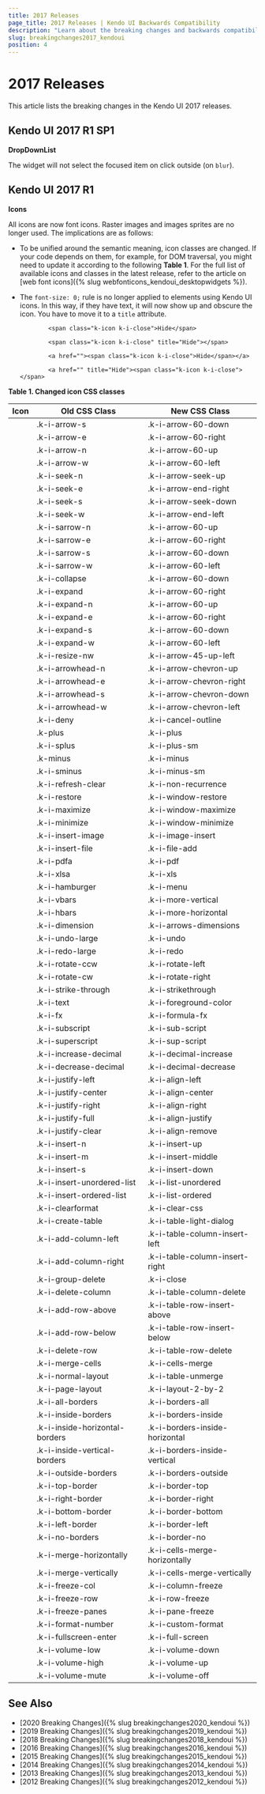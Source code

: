 ```yaml
---
title: 2017 Releases
page_title: 2017 Releases | Kendo UI Backwards Compatibility
description: "Learn about the breaking changes and backwards compatibility released by Kendo UI in 2017."
slug: breakingchanges2017_kendoui
position: 4
---
```


# 2017 Releases

This article lists the breaking changes in the Kendo UI 2017 releases.

## Kendo UI 2017 R1 SP1

**DropDownList**

The widget will not select the focused item on click outside (on `blur`).

## Kendo UI 2017 R1

**Icons**

All icons are now font icons. Raster images and images sprites are no longer used. The implications are as follows:

* To be unified around the semantic meaning, icon classes are changed. If your code depends on them, for example, for DOM traversal, you might need to update it according to the following **Table 1**. For the full list of available icons and classes in the latest release, refer to the article on [web font icons]({% slug webfonticons_kendoui_desktopwidgets %}).

* The `font-size: 0;` rule is no longer applied to elements using Kendo UI icons. In this way, if they have text, it will now show up and obscure the icon. You have to move it to a `title` attribute.

	```tab-Old
			<span class="k-icon k-i-close">Hide</span>
	```
	```tab-New
			<span class="k-icon k-i-close" title="Hide"></span>
	```

	```tab-Old
			<a href=""><span class="k-icon k-i-close">Hide</span></a>
	```
	```tab-New
			<a href="" title="Hide"><span class="k-icon k-i-close"></span>
	```

**Table 1. Changed icon CSS classes**

<!--
stylesheet in _assets/stylesheets/icon-font.css
fonts in fonts/
 -->

<table class="obsolete-classes">
        <thead>
            <tr>
                <th>Icon</th><th>Old CSS Class</th><th>New CSS Class</th>
            </tr>
        </thead>
        <tbody>
            <tr><td class="ref-icon"><span class="k-icon k-i-arrow-60-down"></span></td><td class="old-class">.k-i-arrow-s</td><td class="new-class">.k-i-arrow-60-down</td></tr>
            <tr><td class="ref-icon"><span class="k-icon k-i-arrow-60-right"></span></td><td class="old-class">.k-i-arrow-e</td><td class="new-class">.k-i-arrow-60-right</td></tr>
            <tr><td class="ref-icon"><span class="k-icon k-i-arrow-60-up"></span></td><td class="old-class">.k-i-arrow-n</td><td class="new-class">.k-i-arrow-60-up</td></tr>
            <tr><td class="ref-icon"><span class="k-icon k-i-arrow-60-left"></span></td><td class="old-class">.k-i-arrow-w</td><td class="new-class">.k-i-arrow-60-left</td></tr>
            <tr><td class="ref-icon"><span class="k-icon k-i-arrow-seek-up"></span></td><td class="old-class">.k-i-seek-n</td><td class="new-class">.k-i-arrow-seek-up</td></tr>
            <tr><td class="ref-icon"><span class="k-icon k-i-arrow-end-right"></span></td><td class="old-class">.k-i-seek-e</td><td class="new-class">.k-i-arrow-end-right</td></tr>
            <tr><td class="ref-icon"><span class="k-icon k-i-arrow-seek-down"></span></td><td class="old-class">.k-i-seek-s</td><td class="new-class">.k-i-arrow-seek-down</td></tr>
            <tr><td class="ref-icon"><span class="k-icon k-i-arrow-end-left"></span></td><td class="old-class">.k-i-seek-w</td><td class="new-class">.k-i-arrow-end-left</td></tr>
            <tr><td class="ref-icon"><span class="k-icon k-i-arrow-60-up"></span></td><td class="old-class">.k-i-sarrow-n</td><td class="new-class">.k-i-arrow-60-up</td></tr>
            <tr><td class="ref-icon"><span class="k-icon k-i-arrow-60-right"></span></td><td class="old-class">.k-i-sarrow-e</td><td class="new-class">.k-i-arrow-60-right</td></tr>
            <tr><td class="ref-icon"><span class="k-icon k-i-arrow-60-down"></span></td><td class="old-class">.k-i-sarrow-s</td><td class="new-class">.k-i-arrow-60-down</td></tr>
            <tr><td class="ref-icon"><span class="k-icon k-i-arrow-60-left"></span></td><td class="old-class">.k-i-sarrow-w</td><td class="new-class">.k-i-arrow-60-left</td></tr>
            <tr><td class="ref-icon"><span class="k-icon k-i-arrow-60-down"></span></td><td class="old-class">.k-i-collapse</td><td class="new-class">.k-i-arrow-60-down</td></tr>
            <tr><td class="ref-icon"><span class="k-icon k-i-arrow-60-right"></span></td><td class="old-class">.k-i-expand</td><td class="new-class">.k-i-arrow-60-right</td></tr>
            <tr><td class="ref-icon"><span class="k-icon k-i-arrow-60-up"></span></td><td class="old-class">.k-i-expand-n</td><td class="new-class">.k-i-arrow-60-up</td></tr>
            <tr><td class="ref-icon"><span class="k-icon k-i-arrow-60-right"></span></td><td class="old-class">.k-i-expand-e</td><td class="new-class">.k-i-arrow-60-right</td></tr>
            <tr><td class="ref-icon"><span class="k-icon k-i-arrow-60-down"></span></td><td class="old-class">.k-i-expand-s</td><td class="new-class">.k-i-arrow-60-down</td></tr>
            <tr><td class="ref-icon"><span class="k-icon k-i-arrow-60-left"></span></td><td class="old-class">.k-i-expand-w</td><td class="new-class">.k-i-arrow-60-left</td></tr>
            <tr><td class="ref-icon"><span class="k-icon k-i-arrow-45-up-left"></span></td><td class="old-class">.k-i-resize-nw</td><td class="new-class">.k-i-arrow-45-up-left</td></tr>
            <tr><td class="ref-icon"><span class="k-icon k-i-arrow-chevron-up"></span></td><td class="old-class">.k-i-arrowhead-n</td><td class="new-class">.k-i-arrow-chevron-up</td></tr>
            <tr><td class="ref-icon"><span class="k-icon k-i-arrow-chevron-right"></span></td><td class="old-class">.k-i-arrowhead-e</td><td class="new-class">.k-i-arrow-chevron-right</td></tr>
            <tr><td class="ref-icon"><span class="k-icon k-i-arrow-chevron-down"></span></td><td class="old-class">.k-i-arrowhead-s</td><td class="new-class">.k-i-arrow-chevron-down</td></tr>
            <tr><td class="ref-icon"><span class="k-icon k-i-arrow-chevron-left"></span></td><td class="old-class">.k-i-arrowhead-w</td><td class="new-class">.k-i-arrow-chevron-left</td></tr>
            <tr><td class="ref-icon"><span class="k-icon k-i-cancel-outline"></span></td><td class="old-class">.k-i-deny</td><td class="new-class">.k-i-cancel-outline</td></tr>
            <tr><td class="ref-icon"><span class="k-icon k-i-plus"></span></td><td class="old-class">.k-plus</td><td class="new-class">.k-i-plus</td></tr>
            <tr><td class="ref-icon"><span class="k-icon k-i-plus-sm"></span></td><td class="old-class">.k-i-splus</td><td class="new-class">.k-i-plus-sm</td></tr>
            <tr><td class="ref-icon"><span class="k-icon k-i-minus"></span></td><td class="old-class">.k-minus</td><td class="new-class">.k-i-minus</td></tr>
            <tr><td class="ref-icon"><span class="k-icon k-i-minus-sm"></span></td><td class="old-class">.k-i-sminus</td><td class="new-class">.k-i-minus-sm</td></tr>
            <tr><td class="ref-icon"><span class="k-icon k-i-non-recurrence"></span></td><td class="old-class">.k-i-refresh-clear</td><td class="new-class">.k-i-non-recurrence</td></tr>
            <tr><td class="ref-icon"><span class="k-icon k-i-window-restore"></span></td><td class="old-class">.k-i-restore</td><td class="new-class">.k-i-window-restore</td></tr>
            <tr><td class="ref-icon"><span class="k-icon k-i-window-maximize"></span></td><td class="old-class">.k-i-maximize</td><td class="new-class">.k-i-window-maximize</td></tr>
            <tr><td class="ref-icon"><span class="k-icon k-i-window-minimize"></span></td><td class="old-class">.k-i-minimize</td><td class="new-class">.k-i-window-minimize</td></tr>
            <tr><td class="ref-icon"><span class="k-icon k-i-image-insert"></span></td><td class="old-class">.k-i-insert-image</td><td class="new-class">.k-i-image-insert</td></tr>
            <tr><td class="ref-icon"><span class="k-icon k-i-file-add"></span></td><td class="old-class">.k-i-insert-file</td><td class="new-class">.k-i-file-add</td></tr>
            <tr><td class="ref-icon"><span class="k-icon k-i-pdf"></span></td><td class="old-class">.k-i-pdfa</td><td class="new-class">.k-i-pdf</td></tr>
            <tr><td class="ref-icon"><span class="k-icon k-i-xls"></span></td><td class="old-class">.k-i-xlsa</td><td class="new-class">.k-i-xls</td></tr>
            <tr><td class="ref-icon"><span class="k-icon k-i-menu"></span></td><td class="old-class">.k-i-hamburger</td><td class="new-class">.k-i-menu</td></tr>
            <tr><td class="ref-icon"><span class="k-icon k-i-more-vertical"></span></td><td class="old-class">.k-i-vbars</td><td class="new-class">.k-i-more-vertical</td></tr>
            <tr><td class="ref-icon"><span class="k-icon k-i-more-horizontal"></span></td><td class="old-class">.k-i-hbars</td><td class="new-class">.k-i-more-horizontal</td></tr>
            <tr><td class="ref-icon"><span class="k-icon k-i-arrows-dimensions"></span></td><td class="old-class">.k-i-dimension</td><td class="new-class">.k-i-arrows-dimensions</td></tr>
            <tr><td class="ref-icon"><span class="k-icon k-i-undo"></span></td><td class="old-class">.k-i-undo-large</td><td class="new-class">.k-i-undo</td></tr>
            <tr><td class="ref-icon"><span class="k-icon k-i-redo"></span></td><td class="old-class">.k-i-redo-large</td><td class="new-class">.k-i-redo</td></tr>
            <tr><td class="ref-icon"><span class="k-icon k-i-rotate-left"></span></td><td class="old-class">.k-i-rotate-ccw</td><td class="new-class">.k-i-rotate-left</td></tr>
            <tr><td class="ref-icon"><span class="k-icon k-i-rotate-right"></span></td><td class="old-class">.k-i-rotate-cw</td><td class="new-class">.k-i-rotate-right</td></tr>
            <tr><td class="ref-icon"><span class="k-icon k-i-strikethrough"></span></td><td class="old-class">.k-i-strike-through</td><td class="new-class">.k-i-strikethrough</td></tr>
            <tr><td class="ref-icon"><span class="k-icon k-i-foreground-color"></span></td><td class="old-class">.k-i-text</td><td class="new-class">.k-i-foreground-color</td></tr>
            <tr><td class="ref-icon"><span class="k-icon k-i-formula-fx"></span></td><td class="old-class">.k-i-fx</td><td class="new-class">.k-i-formula-fx</td></tr>
            <tr><td class="ref-icon"><span class="k-icon k-i-sub-script"></span></td><td class="old-class">.k-i-subscript</td><td class="new-class">.k-i-sub-script</td></tr>
            <tr><td class="ref-icon"><span class="k-icon k-i-sup-script"></span></td><td class="old-class">.k-i-superscript</td><td class="new-class">.k-i-sup-script</td></tr>
            <tr><td class="ref-icon"><span class="k-icon k-i-decimal-increase"></span></td><td class="old-class">.k-i-increase-decimal</td><td class="new-class">.k-i-decimal-increase</td></tr>
            <tr><td class="ref-icon"><span class="k-icon k-i-decimal-decrease"></span></td><td class="old-class">.k-i-decrease-decimal</td><td class="new-class">.k-i-decimal-decrease</td></tr>
            <tr><td class="ref-icon"><span class="k-icon k-i-align-left"></span></td><td class="old-class">.k-i-justify-left</td><td class="new-class">.k-i-align-left</td></tr>
            <tr><td class="ref-icon"><span class="k-icon k-i-align-center"></span></td><td class="old-class">.k-i-justify-center</td><td class="new-class">.k-i-align-center</td></tr>
            <tr><td class="ref-icon"><span class="k-icon k-i-align-right"></span></td><td class="old-class">.k-i-justify-right</td><td class="new-class">.k-i-align-right</td></tr>
            <tr><td class="ref-icon"><span class="k-icon k-i-align-justify"></span></td><td class="old-class">.k-i-justify-full</td><td class="new-class">.k-i-align-justify</td></tr>
            <tr><td class="ref-icon"><span class="k-icon k-i-align-remove"></span></td><td class="old-class">.k-i-justify-clear</td><td class="new-class">.k-i-align-remove</td></tr>
            <tr><td class="ref-icon"><span class="k-icon k-i-insert-up"></span></td><td class="old-class">.k-i-insert-n</td><td class="new-class">.k-i-insert-up</td></tr>
            <tr><td class="ref-icon"><span class="k-icon k-i-insert-middle"></span></td><td class="old-class">.k-i-insert-m</td><td class="new-class">.k-i-insert-middle</td></tr>
            <tr><td class="ref-icon"><span class="k-icon k-i-insert-down"></span></td><td class="old-class">.k-i-insert-s</td><td class="new-class">.k-i-insert-down</td></tr>
            <tr><td class="ref-icon"><span class="k-icon k-i-list-unordered"></span></td><td class="old-class">.k-i-insert-unordered-list</td><td class="new-class">.k-i-list-unordered</td></tr>
            <tr><td class="ref-icon"><span class="k-icon k-i-list-ordered"></span></td><td class="old-class">.k-i-insert-ordered-list</td><td class="new-class">.k-i-list-ordered</td></tr>
            <tr><td class="ref-icon"><span class="k-icon k-i-clear-css"></span></td><td class="old-class">.k-i-clearformat</td><td class="new-class">.k-i-clear-css</td></tr>
            <tr><td class="ref-icon"><span class="k-icon k-i-table-light-dialog"></span></td><td class="old-class">.k-i-create-table</td><td class="new-class">.k-i-table-light-dialog</td></tr>
            <tr><td class="ref-icon"><span class="k-icon k-i-table-column-insert-left"></span></td><td class="old-class">.k-i-add-column-left</td><td class="new-class">.k-i-table-column-insert-left</td></tr>
            <tr><td class="ref-icon"><span class="k-icon k-i-table-column-insert-right"></span></td><td class="old-class">.k-i-add-column-right</td><td class="new-class">.k-i-table-column-insert-right</td></tr>
            <tr><td class="ref-icon"><span class="k-icon k-i-close"></span></td><td class="old-class">.k-i-group-delete</td><td class="new-class">.k-i-close</td></tr>
            <tr><td class="ref-icon"><span class="k-icon k-i-table-column-delete"></span></td><td class="old-class">.k-i-delete-column</td><td class="new-class">.k-i-table-column-delete</td></tr>
            <tr><td class="ref-icon"><span class="k-icon k-i-table-row-insert-above"></span></td><td class="old-class">.k-i-add-row-above</td><td class="new-class">.k-i-table-row-insert-above</td></tr>
            <tr><td class="ref-icon"><span class="k-icon k-i-table-row-insert-below"></span></td><td class="old-class">.k-i-add-row-below</td><td class="new-class">.k-i-table-row-insert-below</td></tr>
            <tr><td class="ref-icon"><span class="k-icon k-i-table-row-delete"></span></td><td class="old-class">.k-i-delete-row</td><td class="new-class">.k-i-table-row-delete</td></tr>
            <tr><td class="ref-icon"><span class="k-icon k-i-cells-merge"></span></td><td class="old-class">.k-i-merge-cells</td><td class="new-class">.k-i-cells-merge</td></tr>
            <tr><td class="ref-icon"><span class="k-icon k-i-table-unmerge"></span></td><td class="old-class">.k-i-normal-layout</td><td class="new-class">.k-i-table-unmerge</td></tr>
            <tr><td class="ref-icon"><span class="k-icon k-i-layout-2-by-2"></span></td><td class="old-class">.k-i-page-layout</td><td class="new-class">.k-i-layout-2-by-2</td></tr>
            <tr><td class="ref-icon"><span class="k-icon k-i-borders-all"></span></td><td class="old-class">.k-i-all-borders</td><td class="new-class">.k-i-borders-all</td></tr>
            <tr><td class="ref-icon"><span class="k-icon k-i-borders-inside"></span></td><td class="old-class">.k-i-inside-borders</td><td class="new-class">.k-i-borders-inside</td></tr>
            <tr><td class="ref-icon"><span class="k-icon k-i-borders-inside-horizontal"></span></td><td class="old-class">.k-i-inside-horizontal-borders</td><td class="new-class">.k-i-borders-inside-horizontal</td></tr>
            <tr><td class="ref-icon"><span class="k-icon k-i-borders-inside-vertical"></span></td><td class="old-class">.k-i-inside-vertical-borders</td><td class="new-class">.k-i-borders-inside-vertical</td></tr>
            <tr><td class="ref-icon"><span class="k-icon k-i-borders-outside"></span></td><td class="old-class">.k-i-outside-borders</td><td class="new-class">.k-i-borders-outside</td></tr>
            <tr><td class="ref-icon"><span class="k-icon k-i-border-top"></span></td><td class="old-class">.k-i-top-border</td><td class="new-class">.k-i-border-top</td></tr>
            <tr><td class="ref-icon"><span class="k-icon k-i-border-right"></span></td><td class="old-class">.k-i-right-border</td><td class="new-class">.k-i-border-right</td></tr>
            <tr><td class="ref-icon"><span class="k-icon k-i-border-bottom"></span></td><td class="old-class">.k-i-bottom-border</td><td class="new-class">.k-i-border-bottom</td></tr>
            <tr><td class="ref-icon"><span class="k-icon k-i-border-left"></span></td><td class="old-class">.k-i-left-border</td><td class="new-class">.k-i-border-left</td></tr>
            <tr><td class="ref-icon"><span class="k-icon k-i-border-no"></span></td><td class="old-class">.k-i-no-borders</td><td class="new-class">.k-i-border-no</td></tr>
            <tr><td class="ref-icon"><span class="k-icon k-i-cells-merge-horizontally"></span></td><td class="old-class">.k-i-merge-horizontally</td><td class="new-class">.k-i-cells-merge-horizontally</td></tr>
            <tr><td class="ref-icon"><span class="k-icon k-i-cells-merge-vertically"></span></td><td class="old-class">.k-i-merge-vertically</td><td class="new-class">.k-i-cells-merge-vertically</td></tr>
            <tr><td class="ref-icon"><span class="k-icon k-i-column-freeze"></span></td><td class="old-class">.k-i-freeze-col</td><td class="new-class">.k-i-column-freeze</td></tr>
            <tr><td class="ref-icon"><span class="k-icon k-i-row-freeze"></span></td><td class="old-class">.k-i-freeze-row</td><td class="new-class">.k-i-row-freeze</td></tr>
            <tr><td class="ref-icon"><span class="k-icon k-i-pane-freeze"></span></td><td class="old-class">.k-i-freeze-panes</td><td class="new-class">.k-i-pane-freeze</td></tr>
            <tr><td class="ref-icon"><span class="k-icon k-i-custom-format"></span></td><td class="old-class">.k-i-format-number</td><td class="new-class">.k-i-custom-format</td></tr>
            <tr><td class="ref-icon"><span class="k-icon k-i-full-screen"></span></td><td class="old-class">.k-i-fullscreen-enter</td><td class="new-class">.k-i-full-screen</td></tr>
            <tr><td class="ref-icon"><span class="k-icon k-i-volume-down"></span></td><td class="old-class">.k-i-volume-low</td><td class="new-class">.k-i-volume-down</td></tr>
            <tr><td class="ref-icon"><span class="k-icon k-i-volume-up"></span></td><td class="old-class">.k-i-volume-high</td><td class="new-class">.k-i-volume-up</td></tr>
            <tr><td class="ref-icon"><span class="k-icon k-i-volume-off"></span></td><td class="old-class">.k-i-volume-mute</td><td class="new-class">.k-i-volume-off</td></tr>
        </tbody>
    </table>

## See Also

* [2020 Breaking Changes]({% slug breakingchanges2020_kendoui %})
* [2019 Breaking Changes]({% slug breakingchanges2019_kendoui %})
* [2018 Breaking Changes]({% slug breakingchanges2018_kendoui %})
* [2016 Breaking Changes]({% slug breakingchanges2016_kendoui %})
* [2015 Breaking Changes]({% slug breakingchanges2015_kendoui %})
* [2014 Breaking Changes]({% slug breakingchanges2014_kendoui %})
* [2013 Breaking Changes]({% slug breakingchanges2013_kendoui %})
* [2012 Breaking Changes]({% slug breakingchanges2012_kendoui %})
